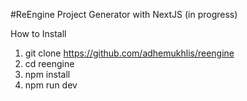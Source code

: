 #ReEngine
Project Generator with NextJS (in progress)

How to Install
1. git clone https://github.com/adhemukhlis/reengine
2. cd reengine
3. npm install
4. npm run dev